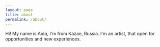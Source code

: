 ```yaml
---
layout: page
title: about
permalink: /about/
---
```


Hi!
My name is Aida, I'm from Kazan, Russia.
I'm an artist, that open for opportunities and new experiences.
